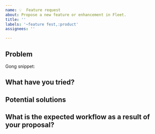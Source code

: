 ```yaml
---
name: 💡  Feature request
about: Propose a new feature or enhancement in Fleet.
title: ''
labels: '~feature fest,:product'
assignees: ''

---
```


<!--
Thanks for filing an issue!  Please use the prompts below to provide as much context as you can about your use case and motivations.
-->

## Problem

<!-- Describe the problem you're trying to solve. What are you trying to accomplish? 

Example: I want to order a pair of shoes from my food delivery app, which does not show options for stores that don't carry food. 

Note: @ Fleet requestor to provide a Gong snippet using the 'share internally' link for any recorded calls where a feature request is discussed -->

Gong snippet: 

## What have you tried?

<!-- Described what actions you have taken in the product today to try and solve this problem. Why didn't that workflow or result work for you? What is missing? 

Example: I searched for shoe stores in my food delivery app, but there were no results available. -->

## Potential solutions

<!-- Propose a solution. What would your ideal workflow look like? You can also attach any screenshots or other visuals that might help convey your meaning. 

Example: My food delivery app should have a new search mapping for other categories of goods that can be delivered like 'clothing' or 'home goods' in the suggested searches menu. -->

## What is the expected workflow as a result of your proposal?

<!-- Example: I search for the shoe store > I click on the pair of shoes in the size and color I want > I am given an estimated delivery time and price > I pay for my order  > A driver picks up the order and delivers it to me > I am able to track the delivery in the same way I would track a food order. --> 
